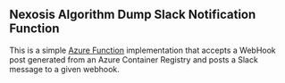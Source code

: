 ## Nexosis Algorithm Dump Slack Notification Function
This is a simple [Azure Function](https://docs.microsoft.com/en-us/azure/azure-functions/) implementation that accepts a WebHook post generated from an Azure Container Registry and posts a Slack message to a given webhook.